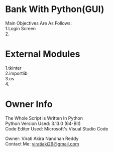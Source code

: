 # Bank With Python(GUI) 

Main Objectives Are As Follows:\
1.Login Screen\
2.








# External Modules
1.tkinter\
2.importlib\
3.os\
4.


# Owner Info
The Whole Script is Written In Python\
Python Version Used: 3.13.0 (64-Bit)\
Code Editer Used: Microsoft's Visual Studio Code

Owner: Virati Akira Nandhan Reddy\
Contact Me: viratiaki29@gmail.com

